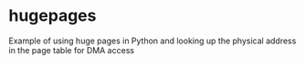 # hugepages
Example of using huge pages in Python and looking up the physical address in the page table for DMA access
